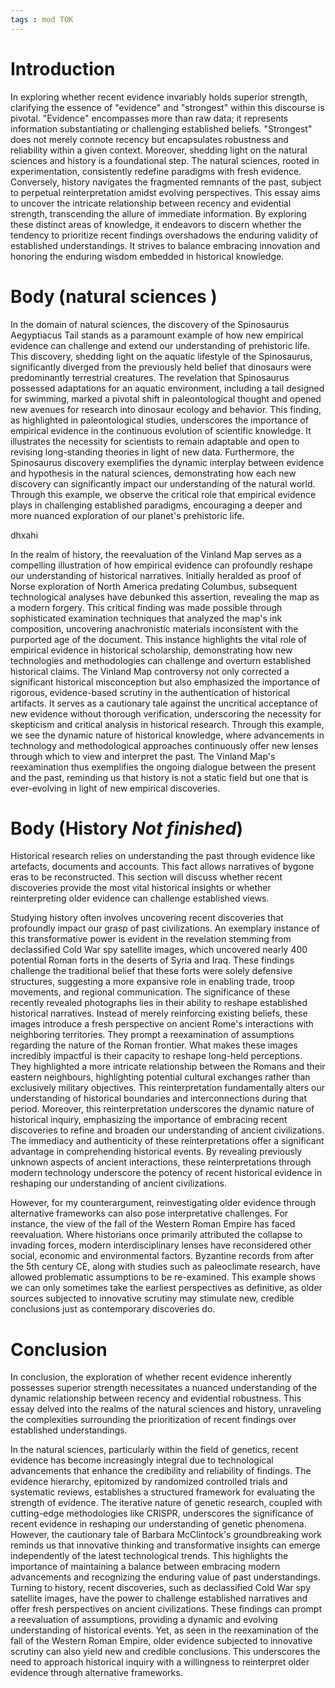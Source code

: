 ```yaml
---
tags : mod TOK
---
```

# Introduction

In exploring whether recent evidence invariably holds superior strength, clarifying the essence of "evidence" and "strongest" within this discourse is pivotal. "Evidence" encompasses more than raw data; it represents information substantiating or challenging established beliefs. "Strongest" does not merely connote recency but encapsulates robustness and reliability within a given context.
Moreover, shedding light on the natural sciences and history is a foundational step. The natural sciences, rooted in experimentation, consistently redefine paradigms with fresh evidence. Conversely, history navigates the fragmented remnants of the past, subject to perpetual reinterpretation amidst evolving perspectives.
This essay aims to uncover the intricate relationship between recency and evidential strength, transcending the allure of immediate information. By exploring these distinct areas of knowledge, it endeavors to discern whether the tendency to prioritize recent findings overshadows the enduring validity of established understandings. It strives to balance embracing innovation and honoring the enduring wisdom embedded in historical knowledge.
# Body (natural sciences )
In the domain of natural sciences, the discovery of the Spinosaurus Aegyptiacus Tail stands as a paramount example of how new empirical evidence can challenge and extend our understanding of prehistoric life. This discovery, shedding light on the aquatic lifestyle of the Spinosaurus, significantly diverged from the previously held belief that dinosaurs were predominantly terrestrial creatures. The revelation that Spinosaurus possessed adaptations for an aquatic environment, including a tail designed for swimming, marked a pivotal shift in paleontological thought and opened new avenues for research into dinosaur ecology and behavior.
This finding, as highlighted in paleontological studies, underscores the importance of empirical evidence in the continuous evolution of scientific knowledge. It illustrates the necessity for scientists to remain adaptable and open to revising long-standing theories in light of new data. Furthermore, the Spinosaurus discovery exemplifies the dynamic interplay between evidence and hypothesis in the natural sciences, demonstrating how each new discovery can significantly impact our understanding of the natural world. Through this example, we observe the critical role that empirical evidence plays in challenging established paradigms, encouraging a deeper and more nuanced exploration of our planet's prehistoric life.


dhxahi

In the realm of history, the reevaluation of the Vinland Map serves as a compelling illustration of how empirical evidence can profoundly reshape our understanding of historical narratives. Initially heralded as proof of Norse exploration of North America predating Columbus, subsequent technological analyses have debunked this assertion, revealing the map as a modern forgery. This critical finding was made possible through sophisticated examination techniques that analyzed the map's ink composition, uncovering anachronistic materials inconsistent with the purported age of the document.
This instance highlights the vital role of empirical evidence in historical scholarship, demonstrating how new technologies and methodologies can challenge and overturn established historical claims. The Vinland Map controversy not only corrected a significant historical misconception but also emphasized the importance of rigorous, evidence-based scrutiny in the authentication of historical artifacts. It serves as a cautionary tale against the uncritical acceptance of new evidence without thorough verification, underscoring the necessity for skepticism and critical analysis in historical research. Through this example, we see the dynamic nature of historical knowledge, where advancements in technology and methodological approaches continuously offer new lenses through which to view and interpret the past. The Vinland Map's reexamination thus exemplifies the ongoing dialogue between the present and the past, reminding us that history is not a static field but one that is ever-evolving in light of new empirical discoveries.

# Body (History *Not finished*)
Historical research relies on understanding the past through evidence like artefacts, documents and accounts. This fact allows narratives of bygone eras to be reconstructed. This section will discuss whether recent discoveries provide the most vital historical insights or whether reinterpreting older evidence can challenge established views.

Studying history often involves uncovering recent discoveries that profoundly impact our grasp of past civilizations. An exemplary instance of this transformative power is evident in the revelation stemming from declassified Cold War spy satellite images, which uncovered nearly 400 potential Roman forts in the deserts of Syria and Iraq. These findings challenge the traditional belief that these forts were solely defensive structures, suggesting a more expansive role in enabling trade, troop movements, and regional communication.
The significance of these recently revealed photographs lies in their ability to reshape established historical narratives. Instead of merely reinforcing existing beliefs, these images introduce a fresh perspective on ancient Rome's interactions with neighboring territories. They prompt a reexamination of assumptions regarding the nature of the Roman frontier.
What makes these images incredibly impactful is their capacity to reshape long-held perceptions. They highlighted a more intricate relationship between the Romans and their eastern neighbours, highlighting potential cultural exchanges rather than exclusively military objectives. This reinterpretation fundamentally alters our understanding of historical boundaries and interconnections during that period.
Moreover, this reinterpretation underscores the dynamic nature of historical inquiry, emphasizing the importance of embracing recent discoveries to refine and broaden our understanding of ancient civilizations.
The immediacy and authenticity of these reinterpretations offer a significant advantage in comprehending historical events. By revealing previously unknown aspects of ancient interactions, these reinterpretations through modern technology underscore the potency of recent historical evidence in reshaping our understanding of ancient civilizations.

However, for my counterargument, reinvestigating older evidence through alternative frameworks can also pose interpretative challenges. For instance, the view of the fall of the Western Roman Empire has faced reevaluation. Where historians once primarily attributed the collapse to invading forces, modern interdisciplinary lenses have reconsidered other social, economic and environmental factors. Byzantine records from after the 5th century CE, along with studies such as paleoclimate research, have allowed problematic assumptions to be re-examined. This example shows we can only sometimes take the earliest perspectives as definitive, as older sources subjected to innovative scrutiny may stimulate new, credible conclusions just as contemporary discoveries do.

# Conclusion

In conclusion, the exploration of whether recent evidence inherently possesses superior strength necessitates a nuanced understanding of the dynamic relationship between recency and evidential robustness. This essay delved into the realms of the natural sciences and history, unraveling the complexities surrounding the prioritization of recent findings over established understandings.

In the natural sciences, particularly within the field of genetics, recent evidence has become increasingly integral due to technological advancements that enhance the credibility and reliability of findings. The evidence hierarchy, epitomized by randomized controlled trials and systematic reviews, establishes a structured framework for evaluating the strength of evidence. The iterative nature of genetic research, coupled with cutting-edge methodologies like CRISPR, underscores the significance of recent evidence in reshaping our understanding of genetic phenomena. However, the cautionary tale of Barbara McClintock's groundbreaking work reminds us that innovative thinking and transformative insights can emerge independently of the latest technological trends. This highlights the importance of maintaining a balance between embracing modern advancements and recognizing the enduring value of past understandings.
Turning to history, recent discoveries, such as declassified Cold War spy satellite images, have the power to challenge established narratives and offer fresh perspectives on ancient civilizations. These findings can prompt a reevaluation of assumptions, providing a dynamic and evolving understanding of historical events. Yet, as seen in the reexamination of the fall of the Western Roman Empire, older evidence subjected to innovative scrutiny can also yield new and credible conclusions. This underscores the need to approach historical inquiry with a willingness to reinterpret older evidence through alternative frameworks.